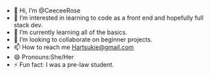 - 👋 Hi, I’m @CeeceeRose
- 👀 I’m interested in learning to code as a front end and hopefully full stack dev.
- 🌱 I’m currently learning all of the basics.
- 💞️ I’m looking to collaborate on beginner projects.
- 📫 How to reach me Hartsukie@gmail.com
- 😄 Pronouns:She/Her
- ⚡ Fun fact: I was a pre-law student.

<!---
CeeceeRose/CeeceeRose is a ✨ special ✨ repository because its `README.md` (this file) appears on your GitHub profile.
You can click the Preview link to take a look at your changes.
--->
